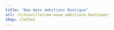 ```yaml
---
title: "New Wave Ambitions Boutique"
url: /titusville/new-wave-ambitions-boutique/
shop: clothes
---
```

